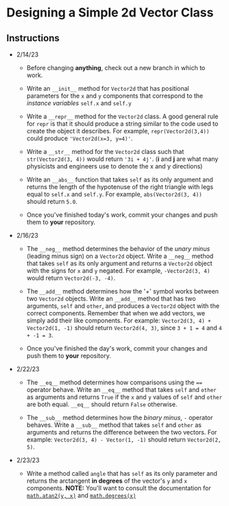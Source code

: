 # Designing a Simple 2d Vector Class

## Instructions

- 2/14/23
    - Before changing **anything**, check out a new branch in which to work.

    - Write an `__init__` method for `Vector2d` that has positional parameters for the `x` and `y` components that correspond to the *instance variables* `self.x` and `self.y`

    - Write a `__repr__` method for the `Vector2d` class. A good general rule for `repr` is that it should produce a string similar to the code used to create the object it describes. For example, `repr(Vector2d(3,4))` could produce `'Vector2d(x=3, y=4)'`.

    - Write a `__str__` method for the `Vector2d` class such that `str(Vector2d(3, 4))` would return `'3i + 4j'`. (**i** and **j** are what many physicists and engineers use to denote the x and y directions)

    - Write an `__abs__` function that takes `self` as its only argument and returns the length of the hypotenuse of the right triangle with legs equal to `self.x` and `self.y`. For example, `abs(Vector2d(3, 4))` should return `5.0`.

    - Once you've finished today's work, commit your changes and push them to **your** repository.

- 2/16/23

    - The `__neg__` method determines the behavior of the *unary minus* (leading minus sign) on a `Vector2d` object. Write a `__neg__` method that takes `self` as its only argument and returns a `Vector2d` object with the signs for `x` and `y` negated. For example, `-Vector2d(3, 4)` would return `Vector2d(-3, -4)`.

    - The `__add__` method determines how the '+' symbol works between two `Vector2d` objects. Write an `__add__` method that has two arguments, `self` and `other`, and produces a `Vector2d` object with the correct components. Remember that when we add vectors, we simply add their like components. For example: `Vector2d(3, 4) + Vector2d(1, -1)` should return `Vector2d(4, 3)`, since `3 + 1 = 4` and `4 + -1 = 3`.

    - Once you've finished the day's work, commit your changes and push them to **your** repository.

- 2/22/23

    - The `__eq__` method determines how comparisons using the `==` operator behave. Write an `__eq__` method that takes `self` and `other` as arguments and returns `True` if the `x` and `y` values of `self` and `other` are both equal. `__eq__` should return `False` otherwise.

    - The `__sub__` method determines how the *binary minus*, `-` operator behaves. Write a `__sub__` method that takes `self` and `other` as arguments and returns the difference between the two vectors. For example: `Vector2d(3, 4) - Vector(1, -1)` should return `Vector2d(2, 5)`.

- 2/23/23

    - Write a method called `angle` that has `self` as its only parameter and returns the arctangent **in degrees** of the vector's `y` and `x` components. **NOTE:** You'll want to consult the documentation for [`math.atan2(y, x)`](https://docs.python.org/3/library/math.html#math.atan2) and [`math.degrees(x)`](https://docs.python.org/3/library/math.html#math.degrees)
